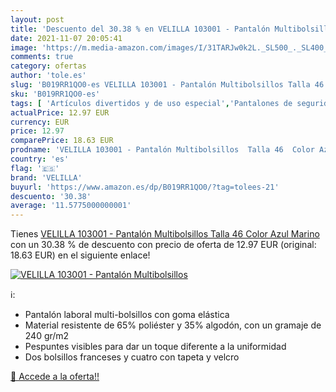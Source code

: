 ```yaml
---
layout: post
title: 'Descuento del 30.38 % en VELILLA 103001 - Pantalón Multibolsillos'
date: 2021-11-07 20:05:41
image: 'https://m.media-amazon.com/images/I/31TARJw0k2L._SL500_._SL400_.jpg'
comments: true
category: ofertas
author: 'tole.es'
slug: 'B019RR1QO0-es VELILLA 103001 - Pantalón Multibolsillos Talla 46 Color...'
sku: 'B019RR1QO0-es'
tags: [ 'Artículos divertidos y de uso especial','Pantalones de seguridad','Ropa','Ropa técnica y de seguridad','Uniformes, ropa de trabajo y de seguridad','pantalón','velilla', ]
actualPrice: 12.97 EUR
currency: EUR
price: 12.97
comparePrice: 18.63 EUR
prodname: 'VELILLA 103001 - Pantalón Multibolsillos  Talla 46  Color Azul Marino'
country: 'es'
flag: '🇪🇸'
brand: 'VELILLA'
buyurl: 'https://www.amazon.es/dp/B019RR1QO0/?tag=tolees-21'
descuento: '30.38'
average: '11.5775000000001'
---
```


Tienes [VELILLA 103001 - Pantalón Multibolsillos  Talla 46  Color Azul Marino](https://www.amazon.es/dp/B019RR1QO0/?tag=tolees-21) con un 30.38 % de descuento con precio de oferta de 12.97 EUR (original: 18.63 EUR) en el siguiente enlace!

[![VELILLA 103001 - Pantalón Multibolsillos](https://m.media-amazon.com/images/I/31TARJw0k2L._SL500_._SL400_.jpg)](https://www.amazon.es/dp/B019RR1QO0/?tag=tolees-21)

ℹ️:

- Pantalón laboral multi-bolsillos con goma elástica
- Material resistente de 65% poliéster y 35% algodón, con un gramaje de 240 gr/m2
- Pespuntes visibles para dar un toque diferente a la uniformidad
- Dos bolsillos franceses y cuatro con tapeta y velcro

[🛒 Accede a la oferta!!](https://www.amazon.es/dp/B019RR1QO0/?tag=tolees-21)

